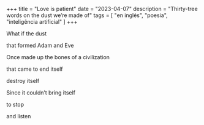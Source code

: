 +++
title = "Love is patient"
date = "2023-04-07"
description = "Thirty-tree words on the dust we’re made of"
tags = [
    "en inglés", "poesia", "inteligência artificial"
]
+++

<p>What if the dust<br>

that formed Adam and Eve</p>

Once made up the bones
of a civilization

that came to end itself

destroy itself

Since it couldn’t bring itself

to stop


and listen
